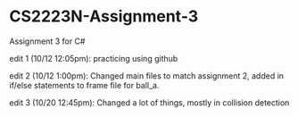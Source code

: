 # CS2223N-Assignment-3
Assignment 3 for C#

edit 1 (10/12 12:05pm): practicing using github

edit 2 (10/12 1:00pm): Changed main files to match assignment 2, added in if/else statements to frame file for ball_a.

edit 3 (10/20 12:45pm): Changed a lot of things, mostly in collision detection

